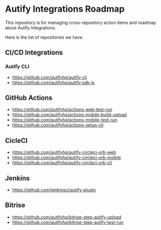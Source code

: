 # Autify Integrations Roadmap
This repository is for managing cross-repository action items and roadmap about Autify Integrations.

Here is the list of repositories we have.

## CI/CD Integrations
### Autify CLI
- https://github.com/autifyhq/autify-cli
- https://github.com/autifyhq/autify-sdk-js
## GitHub Actions
- https://github.com/autifyhq/actions-web-test-run
- https://github.com/autifyhq/actions-mobile-build-upload
- https://github.com/autifyhq/actions-mobile-test-run
- https://github.com/autifyhq/actions-setup-cli
## CicleCI
- https://github.com/autifyhq/autify-circleci-orb-web
- https://github.com/autifyhq/autify-circleci-orb-mobile
- https://github.com/autifyhq/autify-circleci-orb-cli
## Jenkins
- https://github.com/jenkinsci/autify-plugin
## Bitrise
- https://github.com/autifyhq/bitrise-step-autify-upload
- https://github.com/autifyhq/bitrise-step-autify-test-run
